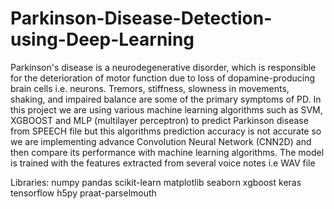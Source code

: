 # Parkinson-Disease-Detection-using-Deep-Learning
Parkinson's disease is a neurodegenerative disorder, which is responsible for the deterioration of motor function due to loss of dopamine-producing brain cells i.e. neurons. Tremors, stiffness, slowness in movements, shaking, and 
impaired balance are some of the primary symptoms of PD. In this project we are using various machine learning algorithms such as SVM, XGBOOST and MLP (multilayer perceptron) to predict Parkinson disease from SPEECH 
file but this algorithms prediction accuracy is not accurate so we are implementing advance Convolution Neural Network (CNN2D) and then compare its performance with machine learning algorithms.
The model is trained with the features extracted from several voice notes i.e WAV file

Libraries:
numpy
pandas
scikit-learn
matplotlib
seaborn
xgboost
keras
tensorflow
h5py
praat-parselmouth

